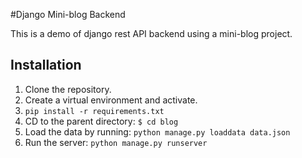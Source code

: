 #Django Mini-blog Backend

This is a demo of django rest API backend using a mini-blog project.

## Installation
1) Clone the repository.
2) Create a virtual environment and activate.
3) `pip install -r requirements.txt`
4) CD to the parent directory: `$ cd blog`
3) Load the data by running: `python manage.py loaddata data.json`
4) Run the server: `python manage.py runserver`